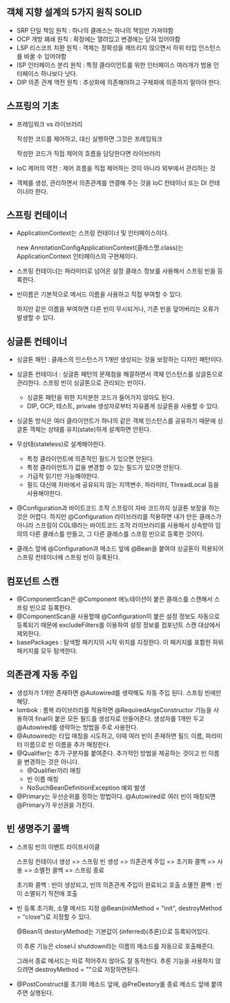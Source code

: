 객체 지향 설계의 5가지 원칙 SOLID
---
* SRP 단일 책임 원칙 : 하나의 클래스는 하나의 책임만 가져야함
* OCP 개방 폐쇄 원칙 : 확장에는 열려있고 변경에는 닫혀 있어야함
* LSP 리스코프 치환 원칙 : 객체는 정확성을 깨뜨리지 않으면서 하위 타입 인스턴스를 바꿀 수 있어야함
* ISP 인터페이스 분리 원칙 : 특정 클라이언트를 위한 인터페이스 여러개가 범용 인터페이스 하나보다 낫다.
* DIP 의존 관계 역전 원칙 : 추상화에 의존해야하고 구체화에 의존하지 말아야 한다.


스프링의 기초
---
* 프레임워크 vs 라이브러리
  
  작성한 코드를 제어하고, 대신 실행하면 그것은 프레임워크
  
  작성한 코드가 직접 제어의 흐름을 담당한다면 라이브러리
* IoC 제어의 역전 : 제어 흐름을 직접 제어하는 것이 아니라 외부에서 관리하는 것
* 객체를 생성, 관리하면서 의존관계를 연결해 주는 것을 IoC 컨테이너 또는 DI 컨테이너라 한다.


스프링 컨테이너
---
* ApplicationContext는 스프링 컨테이너 및 인터페이스이다.

  new AnnotationConfigApplicationContext(클래스명.class)는 ApplicationContext 인터페이스의 구현체이다.
* 스프링 컨테이너는 파라미터로 넘어온 설정 클래스 정보를 사용해서 스프링 빈을 등록한다.
* 빈이름은 기본적으로 메서드 이름을 사용하고 직접 부여할 수 있다.

  하지만 같은 이름을 부여하면 다른 빈이 무시되거나, 기존 빈을 덮어버리는 오류가 발생할 수 있다.

싱글톤 컨테이너
---
* 싱글톤 패턴 : 클래스의 인스턴스가 1개만 생성되는 것을 보장하는 디자인 패턴이다.
* 싱글톤 컨테이너 : 싱글톤 패턴의 문제점을 해결하면서 객체 인스턴스를 싱글톤으로 관리한다.
  스프링 빈이 싱글톤으로 관리되는 빈이다.
  
  - 싱글톤 패턴을 위한 지저분한 코드가 들어가지 않아도 된다.
  - DIP, OCP, 테스트, private 생성자로부터 자유롭게 싱글톤을 사용할 수 있다.
* 싱글톤 방식은 여러 클라이언트가 하나의 같은 객체 인스턴스를 공유하기 때문에 싱글톤 객체는 상태를 유지(state)하게 설계하면 안된다.
* 무상태(stateless)로 설계해야한다.
  - 특정 클라이언트에 의존적인 필드가 있으면 안된다.
  - 특정 클라이언트가 값을 변경할 수 있는 필드가 있으면 안된다.
  - 가급적 읽기만 가능해야한다.
  - 필드 대신에 자바에서 공유되지 않는 지역변수, 파라미터, ThreadLocal 등을 사용해야한다.
* @Configuration과 바이트코드 조작
  스프링이 자바 코드까지 싱글톤 보장을 하는 것은 어렵다. 하지만 @Configuration 라이브러리를 적용하면 내가 만든 클래스가 아니라 스프링이 CGLIB라는 바이트코드 조작 라이브러리를 사용해서 상속받아 임의의 다른 클래스를 만들고, 그 다른 클래스를 스프링 빈으로 등록한 것이다.
* 클래스 앞에 @Configuration과 메소드 앞에 @Bean을 붙여야 싱글톤이 적용되어 스프링 컨테이너에 스프링 빈이 등록된다.

컴포넌트 스캔
---
* @ComponentScan은 @Component 애노테이션이 붙은 클래스를 스캔해서 스프링 빈으로 등록한다.
* @ComponentScan을 사용할때 @Configuration이 붙은 설정 정보도 자동으로 등록되기 때문에 excludeFilters를 이용하여 설정 정보를 컴포넌트 스캔 대상에서 제외한다.
* basePackages : 탐색할 패키지의 시작 위치를 지정한다. 이 패키지를 포함한 하위 패키지를 모두 탐색한다.

의존관계 자동 주입
---
* 생성자가 1개만 존재하면 @Autowired를 생략해도 자동 주입 된다. 스프링 빈에만 해당.
* lombok : 롬복 라이브러리를 적용하면 @RequiredArgsConstructor 기능을 사용하여 final이 붙은 모든 필드를 생성자로 만들어준다. 생성자를 1개만 두고 @Autowired를 생략하는 방법을 주로 사용한다.
* @Autowired는 타입 매칭을 시도하고, 이때 여러 빈이 존재하면 필드 이름, 파라미터 이름으로 빈 이름을 추가 매칭한다.
* @Qualifier는 추가 구분자를 붙여준다. 추가적인 방법을 제공하는 것이고 빈 이름을 변경하는 것은 아니다.
  - @Qualifier끼리 매칭
  - 빈 이름 매칭
  - NoSuchBeanDefinitionException 예외 발생
* @Primary는 우선순위를 정하는 방법이다. @Autowired로 여러 빈이 매칭되면 @Primary가 우선권을 가진다.

빈 생명주기 콜백
---
* 스프링 빈의 이벤트 라이프사이클

  스프링 컨테이너 생성 => 스프링 빈 생성 => 의존관계 주입 => 초기화 콜백 => 사용 => 소멸전 콜백 => 스프링 종료
  
  초기화 콜백 : 빈이 생성되고, 빈의 의존관계 주입이 완료되고 호출
  소멸전 콜백 : 빈이 소멸되기 직전에 호출
* 빈 등록 초기화, 소멸 메서드 지정 @Bean(initMethod = "init", destroyMethod = "close")로 지정할 수 있다.

  @Bean의 destoryMethod는 기본값이 (inferred)(추론)으로 등록되어있다.
  
  이 추론 기능은 close나 shutdown라는 이름의 메소드를 자동으로 호출해준다.
  
  그래서 종료 메서드는 따로 적어주지 않아도 잘 동작한다. 추론 기능을 사용하지 않으려면 destroyMethod = ""으로 저장하면된다.
* @PostConstruct를 초기화 메소드 앞에, @PreDestory를 종료 메소드 앞에 붙여주면 실행된다.
  
